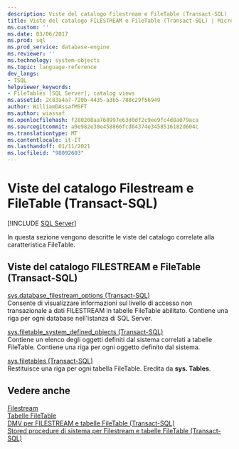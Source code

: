 ```yaml
---
description: Viste del catalogo Filestream e FileTable (Transact-SQL)
title: Viste del catalogo FILESTREAM e FileTable (Transact-SQL) | Microsoft Docs
ms.custom: ''
ms.date: 03/06/2017
ms.prod: sql
ms.prod_service: database-engine
ms.reviewer: ''
ms.technology: system-objects
ms.topic: language-reference
dev_langs:
- TSQL
helpviewer_keywords:
- FileTables [SQL Server], catalog views
ms.assetid: 2c83a4a7-720b-4435-a3b5-788c29f56949
author: WilliamDAssafMSFT
ms.author: wiassaf
ms.openlocfilehash: f280208aa768997e63d0df2c9ee9fc4d8a079aca
ms.sourcegitcommit: a9e982e30e458866fcd64374e3458516182d604c
ms.translationtype: MT
ms.contentlocale: it-IT
ms.lasthandoff: 01/11/2021
ms.locfileid: "98092603"
---
```

# <a name="filestream-and-filetable-catalog-views-transact-sql"></a>Viste del catalogo Filestream e FileTable (Transact-SQL)
[!INCLUDE [SQL Server](../../includes/applies-to-version/sqlserver.md)]

  In questa sezione vengono descritte le viste del catalogo correlate alla caratteristica FileTable.  
  
## <a name="filestream-and-filetable-catalog-views-transact-sql"></a>Viste del catalogo FILESTREAM e FileTable (Transact-SQL)
 [sys.database_filestream_options &#40;Transact-SQL&#41;](../../relational-databases/system-catalog-views/sys-database-filestream-options-transact-sql.md)  
 Consente di visualizzare informazioni sul livello di accesso non transazionale a dati FILESTREAM in tabelle FileTable abilitato. Contiene una riga per ogni database nell'istanza di SQL Server.  
  
 [sys.filetable_system_defined_objects &#40;Transact-SQL&#41;](../../relational-databases/system-catalog-views/sys-filetable-system-defined-objects-transact-sql.md)  
 Contiene un elenco degli oggetti definiti dal sistema correlati a tabelle FileTable. Contiene una riga per ogni oggetto definito dal sistema.  
  
 [sys.filetables &#40;Transact-SQL&#41;](../../relational-databases/system-catalog-views/sys-filetables-transact-sql.md)  
 Restituisce una riga per ogni tabella FileTable. Eredita da **sys. Tables**.  

## <a name="see-also"></a>Vedere anche
[Filestream](../../relational-databases/blob/filestream-sql-server.md)
<br>[Tabelle FileTable](../../relational-databases/blob/filetables-sql-server.md)
<br>[DMV per FILESTREAM e tabelle FileTable (Transact-SQL)](../system-dynamic-management-views/filestream-and-filetable-dynamic-management-views-transact-sql.md)
<br>[Stored procedure di sistema per Filestream e tabelle FileTable (Transact-SQL)](../system-stored-procedures/filestream-and-filetable-system-stored-procedures.md)
  
  
